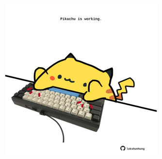 <!-- built at 11/02/2024, 08:00:43 UTC -->
<p align="center">
  <img width="500" height="500" src="./ReadmeImage.svg">
</p>
